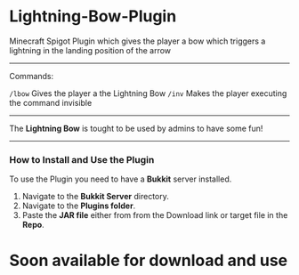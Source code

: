 # Lightning-Bow-Plugin

 Minecraft Spigot Plugin which gives the player a bow which triggers a lightning in the landing position of the arrow
 
 ---
 Commands:
 
``/lbow`` Gives the player a the Lightning Bow
``/inv`` Makes the player executing the command invisible

---
The **Lightning Bow** is tought to be used by admins to have some fun!

---
### How to Install and Use the Plugin
To use the Plugin you need to have a **Bukkit** server installed.
1. Navigate to the **Bukkit Server** directory.
2. Navigate to the **Plugins folder**.
3. Paste the **JAR file** either from from the Download link or target file in the **Repo**.

# Soon available for download and use

